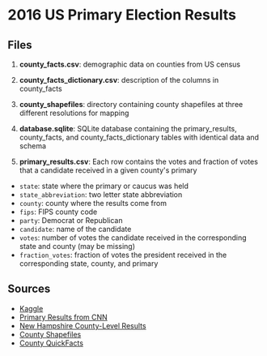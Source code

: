 # 2016 US Primary Election Results

## Files

1. **county_facts.csv**: demographic data on counties from US census

2. **county_facts_dictionary.csv**: description of the columns in county_facts

3. **county_shapefiles**: directory containing county shapefiles at three different resolutions for mapping

4. **database.sqlite**: SQLite database containing the primary_results, county_facts, and county_facts_dictionary tables with identical data and schema

5. **primary_results.csv**: Each row contains the votes and fraction of votes that a candidate received in a given county's primary
  - `state`: state where the primary or caucus was held
  - `state_abbreviation`: two letter state abbreviation
  - `county`: county where the results come from
  - `fips`: FIPS county code
  - `party`: Democrat or Republican
  - `candidate`: name of the candidate
  - `votes`: number of votes the candidate received in the corresponding state and county (may be missing)
  - `fraction_votes`: fraction of votes the president received in the corresponding state, county, and primary

## Sources
- [Kaggle](https://www.kaggle.com/benhamner/2016-us-election)
- [Primary Results from CNN](http://www.cnn.com/election/primaries/counties/ia/Dem)
- [New Hampshire County-Level Results](https://numeracy.co/projects/2n9KPEk6ShS)
- [County Shapefiles](https://www.census.gov/geo/maps-data/data/cbf/cbf_counties.html)
- [County QuickFacts](http://quickfacts.census.gov/qfd/download_data.html)
